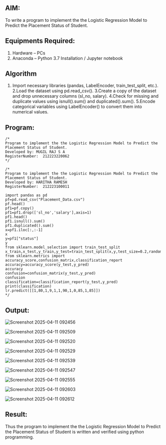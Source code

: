 
## AIM:
To write a program to implement the the Logistic Regression Model to Predict the Placement Status of Student.

## Equipments Required:
1. Hardware – PCs
2. Anaconda – Python 3.7 Installation / Jupyter notebook

## Algorithm
1. Import necessary libraries (pandas, LabelEncoder, train_test_split, etc.).
2.Load the dataset using pd.read_csv().
3.Create a copy of the dataset and drop unnecessary columns (sl_no, salary).
4.Check for missing and duplicate values using isnull().sum() and duplicated().sum().
5.Encode categorical variables using LabelEncoder() to convert them into numerical values.
## Program:
```
/*
Program to implement the the Logistic Regression Model to Predict the Placement Status of Student.
Developed by: MUGIL RAJ S A
RegisterNumber:  212223220062
*/
```
```
/*
Program to implement the the Logistic Regression Model to Predict the Placement Status of Student.
Developed by: HARITHA RAMESH
RegisterNumber:  212223100011

import pandas as pd
pf=pd.read_csv("Placement_Data.csv")
pf.head()
pf1=pf.copy()
pf1=pf1.drop(['sl_no','salary'],axis=1)
pf1.head()
pf1.isnull().sum()
pf1.duplicated().sum()
x=pf1.iloc[:,:-1]
x
y=pf1["status"]
y
from sklearn.model_selection import train_test_split
x_train,x_test,y_train,y_test=train_test_split(x,y,test_size=0.2,random_state=0)
from sklearn.metrics import accuracy_score,confusion_matrix,classification_report
accuracy=accuracy_score(y_test,y_pred)
accuracy
confusion=confusion_matrix(y_test,y_pred)
confusion
classification=classification_report(y_test,y_pred)
print(classification)
lr.predict([[1,80,1,9,1,1,90,1,0,85,1,85]])
*/
```

## Output:
![Screenshot 2025-04-11 092456](https://github.com/user-attachments/assets/b3f20701-8488-4479-88ed-a37c253a9c77)

![Screenshot 2025-04-11 092509](https://github.com/user-attachments/assets/fd0b296e-65d2-4d4f-80d0-d8e0d26fa97c)

![Screenshot 2025-04-11 092520](https://github.com/user-attachments/assets/21446338-151e-4d42-8f6b-6f8bc95ec251)

![Screenshot 2025-04-11 092529](https://github.com/user-attachments/assets/09d76930-4622-4fe5-947e-a3c8a6ef4f92)

![Screenshot 2025-04-11 092539](https://github.com/user-attachments/assets/99aa1e7a-1e54-4404-97d0-c7f6dd804366)

![Screenshot 2025-04-11 092547](https://github.com/user-attachments/assets/6cb93376-4783-4c6a-99d3-21da932d29fa)

![Screenshot 2025-04-11 092555](https://github.com/user-attachments/assets/0c0acc7d-e406-4d19-8aee-206929b14362)

![Screenshot 2025-04-11 092603](https://github.com/user-attachments/assets/ce927dd7-0f1c-42cd-bb5b-b820172ca7de)

![Screenshot 2025-04-11 092612](https://github.com/user-attachments/assets/f77b5244-b0eb-43d3-ac95-631cfec83c00)



## Result:
Thus the program to implement the the Logistic Regression Model to Predict the Placement Status of Student is written and verified using python programming.
